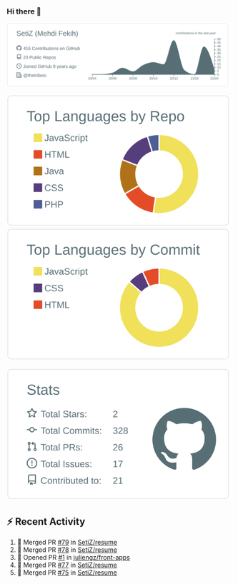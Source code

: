 ### Hi there 👋

[![](https://raw.githubusercontent.com/SetiZ/SetiZ/master/profile-summary-card-output/default/0-profile-details.svg)](https://github.com/vn7n24fzkq/github-profile-summary-cards)

[![](https://raw.githubusercontent.com/SetiZ/SetiZ/master/profile-summary-card-output/default/1-repos-per-language.svg)](https://github.com/vn7n24fzkq/github-profile-summary-cards)
[![](https://raw.githubusercontent.com/SetiZ/SetiZ/master/profile-summary-card-output/default/2-most-commit-language.svg)](https://github.com/vn7n24fzkq/github-profile-summary-cards)

[![](https://raw.githubusercontent.com/SetiZ/SetiZ/master/profile-summary-card-output/default/3-stats.svg)](https://github.com/vn7n24fzkq/github-profile-summary-cards)


## :zap: Recent Activity	

<!--START_SECTION:activity-->
1. 🎉 Merged PR [#79](https://github.com/SetiZ/resume/pull/79) in [SetiZ/resume](https://github.com/SetiZ/resume)
2. 🎉 Merged PR [#78](https://github.com/SetiZ/resume/pull/78) in [SetiZ/resume](https://github.com/SetiZ/resume)
3. 💪 Opened PR [#1](https://github.com/juliengz/front-apps/pull/1) in [juliengz/front-apps](https://github.com/juliengz/front-apps)
4. 🎉 Merged PR [#77](https://github.com/SetiZ/resume/pull/77) in [SetiZ/resume](https://github.com/SetiZ/resume)
5. 🎉 Merged PR [#75](https://github.com/SetiZ/resume/pull/75) in [SetiZ/resume](https://github.com/SetiZ/resume)
<!--END_SECTION:activity-->

<!--
**SetiZ/SetiZ** is a ✨ _special_ ✨ repository because its `README.md` (this file) appears on your GitHub profile.

Here are some ideas to get you started:

- 🔭 I’m currently working on ...
- 🌱 I’m currently learning ...
- 👯 I’m looking to collaborate on ...
- 🤔 I’m looking for help with ...
- 💬 Ask me about ...
- 📫 How to reach me: ...
- 😄 Pronouns: ...
- ⚡ Fun fact: ...
-->
